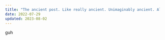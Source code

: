 ```yaml
---
title: "The ancient post. Like really ancient. Unimaginably ancient. Also a really long name. Curious."
date: 2022-07-29
updated: 2023-08-02
---
```

guh